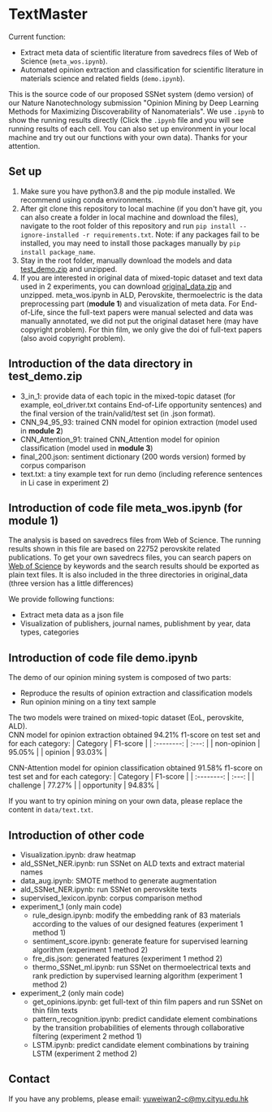 # TextMaster

Current function:  
- Extract meta data of scientific literature from savedrecs files of Web of Science (`meta_wos.ipynb`).  
- Automated opinion extraction and classification for scientific literature in materials science and related fields (`demo.ipynb`).  
  
This is the source code of our proposed SSNet system (demo version) of our Nature Nanotechnology submission "Opinion Mining by Deep Learning Methods for Maximizing Discoverability of Nanomaterials". We use `.ipynb` to show the running results directly (Click the `.ipynb` file and you will see running results of each cell. You can also set up environment in your local machine and try out our functions with your own data). Thanks for your attention. 

## Set up
1. Make sure you have python3.8 and the pip module installed. We recommend using conda environments.  
2. After git clone this repository to local machine (if you don't have git, you can also create a folder in local machine and download the files), navigate to the root folder of this repository and run `pip install --ignore-installed -r requirements.txt`. Note: if any packages fail to be installed, you may need to install those packages manually by `pip install package_name`.  
3. Stay in the root folder, manually download the models and data [test_demo.zip](https://drive.google.com/file/d/1e0OCbzQ6GjN_yDYxNhy8ynRx2I16eaCU/view?usp=sharing) and unzipped.
4. If you are interested in original data of mixed-topic dataset and text data used in 2 experiments, you can download [original_data.zip](https://drive.google.com/file/d/1c1Mc3eWxIIEVQ3EmoLW0dmJMdMYsLY55/view?usp=sharing) and unzipped. meta_wos.ipynb in ALD, Perovskite, thermoelectric is the data preprocessing part (**module 1**) and visualization of meta data. For End-of-Life, since the full-text papers were manual selected and data was manually annotated, we did not put the original dataset here (may have copyright problem). For thin film, we only give the doi of full-text papers (also avoid copyright problem).

## Introduction of the data directory in test_demo.zip
- 3_in_1: provide data of each topic in the mixed-topic dataset (for example, eol_driver.txt contains End-of-Life opportunity sentences) and the final version of the train/valid/test set (in .json format).
- CNN_94_95_93: trained CNN model for opinion extraction (model used in **module 2**)
- CNN_Attention_91: trained CNN_Attention model for opinion classification (model used in **module 3**)
- final_200.json: sentiment dictionary (200 words version) formed by corpus comparison
- text.txt: a tiny example text for run demo (including reference sentences in Li case in experiment 2)

## Introduction of code file meta_wos.ipynb (for module 1)
The analysis is based on savedrecs files from Web of Science. The running results shown in this file are based on 22752 perovskite related publications. To get your own savedrecs files, you can search papers on [Web of Science](https://www.webofscience.com/wos/woscc/basic-search) by keywords and the search results should be exported as plain text files. It is also included in the three directories in original_data (three version has a little differences)

We provide following functions:  
- Extract meta data as a json file 
- Visualization of publishers, journal names, publishment by year, data types, categories

## Introduction of code file demo.ipynb
The demo of our opinion mining system is composed of two parts: 
- Reproduce the results of opinion extraction and classification models
- Run opinion mining on a tiny text sample 

The two models were trained on mixed-topic dataset (EoL, perovskite, ALD).  
CNN model for opinion extraction obtained 94.21% f1-score on test set and for each category: 
| Category | F1-score |
| :--------: | :---: |
|   non-opinion   | 95.05% |
|   opinion    | 93.03% |

CNN-Attention model for opinion classification obtained 91.58% f1-score on test set and for each category: 
| Category | F1-score |
| :--------: | :---: |
|   challenge   | 77.27% |
|   opportunity    | 94.83% |

If you want to try opinion mining on your own data, please replace the content in `data/text.txt`.

## Introduction of other code
- Visualization.ipynb: draw heatmap
- ald_SSNet_NER.ipynb: run SSNet on ALD texts and extract material names
- data_aug.ipynb: SMOTE method to generate augmentation
- ald_SSNet_NER.ipynb: run SSNet on perovskite texts
- supervised_lexicon.ipynb: corpus comparison method
- experiment_1 (only main code)
  - rule_design.ipynb: modify the embedding rank of 83 materials according to the values of our designed features (experiment 1 method 1)
  - sentiment_score.ipynb: generate feature for supervised learning algorithm (experiment 1 method 2)
  - fre_dis.json: generated features (experiment 1 method 2)
  - thermo_SSNet_ml.ipynb: run SSNet on thermoelectrical texts and rank prediction by supervised learning algorithm (experiment 1 method 2)
- experiment_2 (only main code)
  - get_opinions.ipynb: get full-text of thin film papers and run SSNet on thin film texts
  - pattern_recognition.ipynb: predict candidate element combinations by the transition probabilities of elements through collaborative filtering (experiment 2 method 1)
  - LSTM.ipynb: predict candidate element combinations by training LSTM (experiment 2 method 2)

## Contact  
If you have any problems, please email: yuweiwan2-c@my.cityu.edu.hk 
